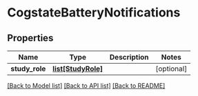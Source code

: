 # CogstateBatteryNotifications

## Properties
Name | Type | Description | Notes
------------ | ------------- | ------------- | -------------
**study_role** | [**list[StudyRole]**](StudyRole.md) |  | [optional] 

[[Back to Model list]](../README.md#documentation-for-models) [[Back to API list]](../README.md#documentation-for-api-endpoints) [[Back to README]](../README.md)



